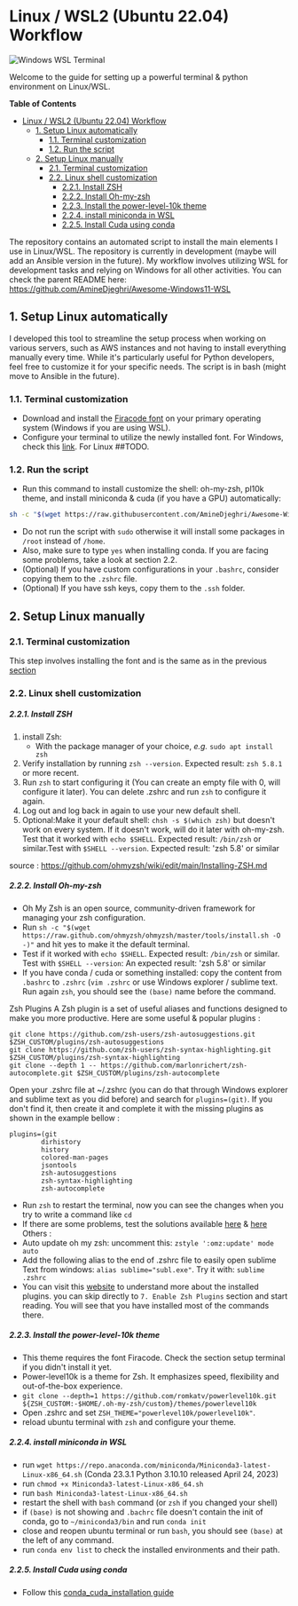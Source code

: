 Linux / WSL2 (Ubuntu 22.04) Workflow
==================
![Windows WSL Terminal](windows_wsl_terminal.png)

Welcome to the guide for setting up a powerful terminal & python environment on Linux/WSL.

**Table of Contents**
<!-- TOC -->
* [Linux / WSL2 (Ubuntu 22.04) Workflow](#linux--wsl2-ubuntu-2204-workflow.)
  * [1. Setup Linux automatically](#1-setup-linux-automatically.)
    * [1.1. Terminal customization](#11-terminal-customization.)
    * [1.2. Run the script](#12-run-the-script.)
  * [2. Setup Linux manually](#2-setup-linux-manually.)
    * [2.1. Terminal customization](#21-terminal-customization.)
    * [2.2. Linux shell customization](#22-linux-shell-customization.)
        * [2.2.1. Install ZSH](#221-install-zsh.)
        * [2.2.2. Install Oh-my-zsh](#222-install-oh-my-zsh.)
        * [2.2.3. Install the power-level-10k theme](#223-install-the-power-level-10k-theme.)
        * [2.2.4. install miniconda in WSL](#224-install-miniconda-in-wsl.)
        * [2.2.5. Install Cuda using conda](#225-install-cuda-using-conda.)
<!-- TOC -->

The repository contains an automated script to install the main elements I use in Linux/WSL. The repository is currently in development (maybe will add an Ansible version in the future).
My workflow involves utilizing WSL for development tasks and relying on Windows for all other activities. You can check the parent README here: https://github.com/AmineDjeghri/Awesome-Windows11-WSL


## 1. Setup Linux automatically
I developed this tool to streamline the setup process when working on various servers, such as AWS instances and not having to install everything manually every time.
While it's particularly useful for Python developers, feel free to customize it for your specific needs. The script is in bash (might move to Ansible in the future).

### 1.1. Terminal customization
- Download and install the [Firacode font](https://github.com/ryanoasis/nerd-fonts/releases/download/v3.1.1/FiraCode.zip) on your primary operating system (Windows if you are using WSL).
- Configure your terminal to utilize the newly installed font. For Windows, check this [link](README.md#232-inswindows-terminalins). For Linux ##TODO.
### 1.2. Run the script
- Run this command to install customize the shell: oh-my-zsh, pl10k theme, and install miniconda & cuda (if you have a GPU) automatically:
```bash
sh -c "$(wget https://raw.githubusercontent.com/AmineDjeghri/Awesome-Windows11-WSL-Linux/master/unix_workflow/auto_linux_setup.sh -O -)"
```
- Do not run the script with `sudo` otherwise it will install some packages in `/root` instead of `/home`.
- Also, make sure to type `yes` when installing conda. If you are facing some problems, take a look at section 2.2.
- (Optional) If you have custom configurations in your `.bashrc`, consider copying them to the `.zshrc` file.
- (Optional) If you have ssh keys, copy them to the `.ssh` folder.

## 2. Setup Linux manually

### 2.1. Terminal customization
This step involves installing the font and is the same as in the previous [section](#11-terminal-customization.)
### 2.2. Linux shell customization
##### 2.2.1. Install ZSH
1. install Zsh:
   - With the package manager of your choice, _e.g._ `sudo apt install zsh`
2. Verify installation by running `zsh --version`. Expected result: `zsh 5.8.1` or more recent.
3. Run `zsh` to start configuring it (You can create an empty file with 0, will configure it later). You can delete .zshrc and run `zsh` to configure
   it again.
4. Log out and log back in again to use your new default shell.
5. Optional:Make it your default shell: `chsh -s $(which zsh)` but doesn't work on every system. If it doesn't work, will do it later with oh-my-zsh. Test that it worked with `echo $SHELL`. Expected result: `/bin/zsh` or similar.Test with `$SHELL --version`. Expected result: 'zsh 5.8' or similar

source : https://github.com/ohmyzsh/wiki/edit/main/Installing-ZSH.md

##### 2.2.2. Install Oh-my-zsh
- Oh My Zsh is an open source, community-driven framework for managing your zsh configuration.
- Run `sh -c "$(wget https://raw.github.com/ohmyzsh/ohmyzsh/master/tools/install.sh -O -)"` and hit yes to make it the default terminal.
- Test if it worked with `echo $SHELL`. Expected result: `/bin/zsh` or similar. Test with `$SHELL --version`: An expected result: 'zsh 5.8' or similar
- If you have conda / cuda or something installed: copy the content from `.bashrc` to `.zshrc` (`vim .zshrc` or use Windows explorer / sublime text. Run again `zsh`, you should see the `(base)` name before the command.

Zsh Plugins
A Zsh plugin is a set of useful aliases and functions designed to make you more productive. Here are some useful & popular plugins :

```
git clone https://github.com/zsh-users/zsh-autosuggestions.git $ZSH_CUSTOM/plugins/zsh-autosuggestions
git clone https://github.com/zsh-users/zsh-syntax-highlighting.git $ZSH_CUSTOM/plugins/zsh-syntax-highlighting
git clone --depth 1 -- https://github.com/marlonrichert/zsh-autocomplete.git $ZSH_CUSTOM/plugins/zsh-autocomplete
```

Open your .zshrc file at ~/.zshrc (you can do that through Windows explorer and sublime text as you did before) and search for `plugins=(git)`.
If you don't find it, then create it and complete it with the missing plugins as shown in the example bellow :
```
plugins=(git
        dirhistory
        history
        colored-man-pages
        jsontools
        zsh-autosuggestions
        zsh-syntax-highlighting
        zsh-autocomplete
```
- Run `zsh` to restart the terminal, now you can see the changes when you try to write a command like `cd`
- If there are some problems, test the solutions available [here](https://stackoverflow.com/a/37175174/8354747) & [here](https://stackoverflow.com/a/36994356/8354747)
Others :
- Auto update oh my zsh: uncomment this: `zstyle ':omz:update' mode auto`
- Add the following alias to the end of .zshrc file to easily open sublime Text from windows: `alias sublime="subl.exe"`. Try it with: `sublime .zshrc`
- You can visit this [website](https://www.linkedin.com/pulse/how-install-start-using-oh-my-zsh-boost-your-mantas-levinas/?trk=pulse-article_more-articles_related-content-card) to understand more about the installed plugins. you can skip directly to `7. Enable Zsh Plugins` section and start reading. You will see that you have installed most of the commands there.

##### 2.2.3. Install the power-level-10k theme
- This theme requires the font Firacode. Check the section setup terminal if you didn't install it yet.
- Power-level10k is a theme for Zsh. It emphasizes speed, flexibility and out-of-the-box experience.
- `git clone --depth=1 https://github.com/romkatv/powerlevel10k.git ${ZSH_CUSTOM:-$HOME/.oh-my-zsh/custom}/themes/powerlevel10k`
- Open .zshrc and set `ZSH_THEME="powerlevel10k/powerlevel10k"`.
- reload ubuntu terminal with `zsh` and configure your theme.

##### 2.2.4. install miniconda in WSL
 - run `wget https://repo.anaconda.com/miniconda/Miniconda3-latest-Linux-x86_64.sh` (Conda 23.3.1 Python 3.10.10 released April 24, 2023)
 - run `chmod +x Miniconda3-latest-Linux-x86_64.sh`
 - run `bash Miniconda3-latest-Linux-x86_64.sh`
 - restart the shell with `bash` command (or `zsh` if you changed your shell)
 - if `(base)` is not showing and `.bachrc` file doesn't contain the init of conda, go to `~/miniconda3/bin` and run `conda init`
 - close and reopen ubuntu terminal or run `bash`, you should see `(base)` at the left of any command.
 - run `conda env list` to check the installed environments and their path.

##### 2.2.5. Install Cuda using conda
- Follow this [conda_cuda_installation guide](1_cuda_pytorch_install.md)
